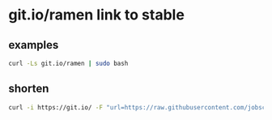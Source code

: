# git.io/ramen link to stable

## examples

```bash
curl -Ls git.io/ramen | sudo bash
```

## shorten

```bash
curl -i https://git.io/ -F "url=https://raw.githubusercontent.com/jobscale/_/master/infra/stable" -F "code=ramen"
```
